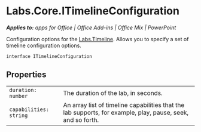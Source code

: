 
# Labs.Core.ITimelineConfiguration

 _**Applies to:** apps for Office | Office Add-ins | Office Mix | PowerPoint_

Configuration options for the [Labs.Timeline](../../reference/office-mix/labs.timeline.md). Allows you to specify a set of timeline configuration options.

```
interface ITimelineConfiguration
```


## Properties


|||
|:-----|:-----|
| `duration: number`|The duration of the lab, in seconds.|
| `capabilities: string`|An array list of timeline capabilities that the lab supports, for example, play, pause, seek, and so forth.|
